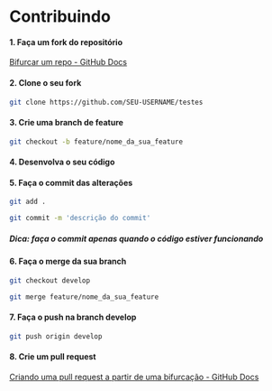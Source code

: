 # Contribuindo

#### 1. Faça um fork do repositório
[Bifurcar um repo - GitHub Docs](https://docs.github.com/pt/github/getting-started-with-github/quickstart/fork-a-repo)

#### 2. Clone o seu fork
```sh
git clone https://github.com/SEU-USERNAME/testes
```

#### 3. Crie uma branch de feature
```sh
git checkout -b feature/nome_da_sua_feature
```

#### 4. Desenvolva o seu código

#### 5. Faça o commit das alterações
```sh
git add .
```

```sh
git commit -m 'descrição do commit'
```
##### *Dica: faça o commit apenas quando o código estiver funcionando*

#### 6. Faça o merge da sua branch
```sh
git checkout develop
```

```sh
git merge feature/nome_da_sua_feature
```

#### 7. Faça o push na branch develop
```sh
git push origin develop
```

#### 8. Crie um pull request
[Criando uma pull request a partir de uma bifurcação - GitHub Docs](https://docs.github.com/pt/github/collaborating-with-pull-requests/proposing-changes-to-your-work-with-pull-requests/creating-a-pull-request-from-a-fork)